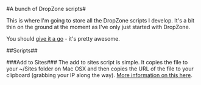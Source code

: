#A bunch of DropZone scripts#

This is where I'm going to store all the DropZone scripts I develop. It's a bit thin on the ground at the moment as I've only just started with DropZone.

You should [give it a go](http://aptonic.com/dropzone2/) - it's pretty awesome.

##Scripts##

###Add to Sites###
The add to sites script is simple. It copies the file to your ~/Sites folder on Mac OSX and then copies the URL of the file to your clipboard (grabbing your IP along the way). [More information on this here](http://www.lesstalkymoreshippy.com/post/32864755604/using-dropzone-to-move-files-to-your-sites-folder-and).
